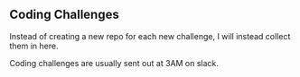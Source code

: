 ## Coding Challenges
Instead of creating a new repo for each new challenge, I will instead collect them in here.

Coding challenges are usually sent out at 3AM on slack.